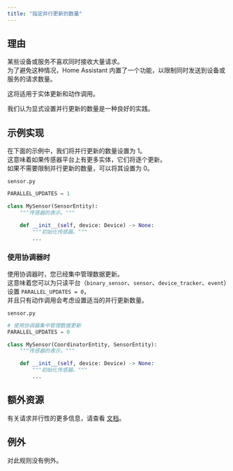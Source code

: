 ```yaml
---
title: "指定并行更新的数量"
---
```


## 理由

某些设备或服务不喜欢同时接收大量请求。  
为了避免这种情况，Home Assistant 内置了一个功能，以限制同时发送到设备或服务的请求数量。

这将适用于实体更新和动作调用。

我们认为显式设置并行更新的数量是一种良好的实践。

## 示例实现

在下面的示例中，我们将并行更新的数量设置为 1。  
这意味着如果传感器平台上有更多实体，它们将逐个更新。  
如果不需要限制并行更新的数量，可以将其设置为 0。

`sensor.py`
```python {1} showLineNumbers
PARALLEL_UPDATES = 1

class MySensor(SensorEntity):
    """传感器的表示。"""

    def __init__(self, device: Device) -> None:
        """初始化传感器。"""
        ...
```

### 使用协调器时

使用协调器时，您已经集中管理数据更新。  
这意味着您可以为只读平台（`binary_sensor`、`sensor`、`device_tracker`、`event`）设置 `PARALLEL_UPDATES = 0`，  
并且只有动作调用会考虑设置适当的并行更新数量。

`sensor.py`
```python {1,2} showLineNumbers
# 使用协调器集中管理数据更新
PARALLEL_UPDATES = 0

class MySensor(CoordinatorEntity, SensorEntity):
    """传感器的表示。"""

    def __init__(self, device: Device) -> None:
        """初始化传感器。"""
        ...
```

## 额外资源

有关请求并行性的更多信息，请查看 [文档](/docs/integration_fetching_data#request-parallelism)。

## 例外

对此规则没有例外。